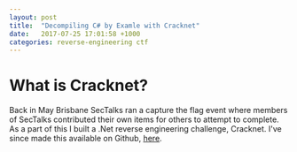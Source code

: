 ```yaml
---
layout: post
title:  "Decompiling C# by Examle with Cracknet"
date:   2017-07-25 17:01:58 +1000
categories: reverse-engineering ctf
---
```


# What is Cracknet?
Back in May Brisbane SecTalks ran a capture the flag event where members of SecTalks contributed their own items for others to attempt to complete. As a part of this I built a .Net reverse engineering challenge, Cracknet. I've since made this available on Github, [here][cracknetrepo].

[cracknetrepo]: https://github.com/codingo/cracknet
